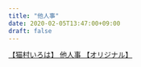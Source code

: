 ```yaml
---
title: "他人事"
date: 2020-02-05T13:47:00+09:00
draft: false
---
```


<script type="application/javascript" src="https://embed.nicovideo.jp/watch/sm36180127/script?w=640&h=360"></script><noscript><a href="https://www.nicovideo.jp/watch/sm36180127">【猫村いろは】 他人事 【オリジナル】</a></noscript>